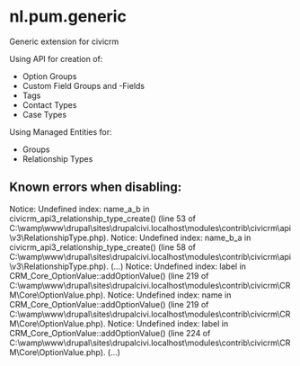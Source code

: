 nl.pum.generic
==============

Generic extension for civicrm

Using API for creation of:
 - Option Groups
 - Custom Field Groups and -Fields
 - Tags
 - Contact Types
 - Case Types

Using Managed Entities for:
 - Groups
 - Relationship Types


Known errors when disabling:
----------------------------
Notice: Undefined index: name_a_b in civicrm_api3_relationship_type_create() (line 53 of C:\wamp\www\drupal\sites\drupalcivi.localhost\modules\contrib\civicrm\api\v3\RelationshipType.php).
Notice: Undefined index: name_b_a in civicrm_api3_relationship_type_create() (line 58 of C:\wamp\www\drupal\sites\drupalcivi.localhost\modules\contrib\civicrm\api\v3\RelationshipType.php).
(...)
Notice: Undefined index: label in CRM_Core_OptionValue::addOptionValue() (line 219 of C:\wamp\www\drupal\sites\drupalcivi.localhost\modules\contrib\civicrm\CRM\Core\OptionValue.php).
Notice: Undefined index: name in CRM_Core_OptionValue::addOptionValue() (line 219 of C:\wamp\www\drupal\sites\drupalcivi.localhost\modules\contrib\civicrm\CRM\Core\OptionValue.php).
Notice: Undefined index: label in CRM_Core_OptionValue::addOptionValue() (line 224 of C:\wamp\www\drupal\sites\drupalcivi.localhost\modules\contrib\civicrm\CRM\Core\OptionValue.php).
(...)
